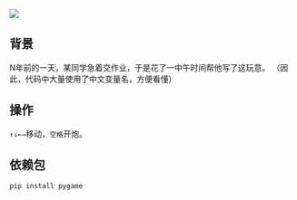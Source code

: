 ![](https://tupian.li/images/2022/04/22/GIF-.gif)

## 背景

N年前的一天，某同学急着交作业，于是花了一中午时间帮他写了这玩意。
（因此，代码中大量使用了中文变量名，方便看懂）

## 操作

`↑↓←→`移动，`空格`开炮。

## 依赖包

`pip install pygame`